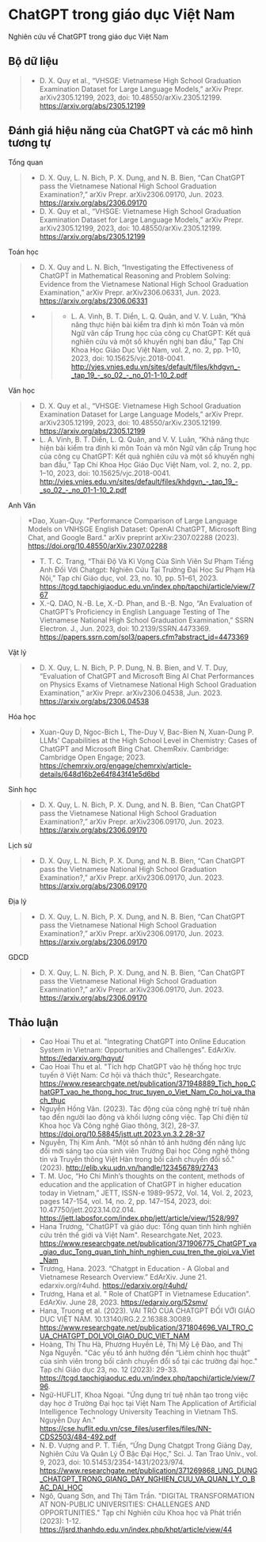 # ChatGPT trong giáo dục Việt Nam
Nghiên cứu về ChatGPT trong giáo dục Việt Nam

## Bộ dữ liệu 
> * D. X. Quy et al., “VHSGE: Vietnamese High School Graduation Examination Dataset for Large Language Models,” arXiv Prepr. arXiv2305.12199, 2023, doi: 10.48550/arXiv.2305.12199. https://arxiv.org/abs/2305.12199
## Đánh giá hiệu năng của ChatGPT và các mô hình tương tự

Tổng quan

> *  D. X. Quy, L. N. Bich, P. X. Dung, and N. B. Bien, “Can ChatGPT pass the Vietnamese National High School Graduation Examination?,” arXiv Prepr. arXiv2306.09170, Jun. 2023. https://arxiv.org/abs/2306.09170
> *  D. X. Quy et al., “VHSGE: Vietnamese High School Graduation Examination Dataset for Large Language Models,” arXiv Prepr. arXiv2305.12199, 2023, doi: 10.48550/arXiv.2305.12199. https://arxiv.org/abs/2305.12199

Toán học
> *  D. X. Quy and L. N. Bich, “Investigating the Effectiveness of ChatGPT in Mathematical Reasoning and Problem Solving: Evidence from the Vietnamese National High School Graduation Examination,” arXiv Prepr. arXiv2306.06331, Jun. 2023. https://arxiv.org/abs/2306.06331
> *  > *  L. A. Vinh, B. T. Diển, L. Q. Quân, and V. V. Luân, “Khả năng thực hiện bài kiểm tra định kì môn Toán và môn Ngữ văn cấp Trung học của công cụ ChatGPT: Kết quả nghiên cứu và một số khuyến nghị ban đầu,” Tạp Chí Khoa Học Giáo Dục Việt Nam, vol. 2, no. 2, pp. 1–10, 2023, doi: 10.15625/vjc.2018-0041. http://vjes.vnies.edu.vn/sites/default/files/khdgvn_-_tap_19_-_so_02_-_no_01-1-10_2.pdf

Văn học
> *  D. X. Quy et al., “VHSGE: Vietnamese High School Graduation Examination Dataset for Large Language Models,” arXiv Prepr. arXiv2305.12199, 2023, doi: 10.48550/arXiv.2305.12199. https://arxiv.org/abs/2305.12199
> *  L. A. Vinh, B. T. Diển, L. Q. Quân, and V. V. Luân, “Khả năng thực hiện bài kiểm tra định kì môn Toán và môn Ngữ văn cấp Trung học của công cụ ChatGPT: Kết quả nghiên cứu và một số khuyến nghị ban đầu,” Tạp Chí Khoa Học Giáo Dục Việt Nam, vol. 2, no. 2, pp. 1–10, 2023, doi: 10.15625/vjc.2018-0041. http://vjes.vnies.edu.vn/sites/default/files/khdgvn_-_tap_19_-_so_02_-_no_01-1-10_2.pdf


Anh Văn
> *Dao, Xuan-Quy. "Performance Comparison of Large Language Models on VNHSGE English Dataset: OpenAI ChatGPT, Microsoft Bing Chat, and Google Bard." arXiv preprint arXiv:2307.02288 (2023). https://doi.org/10.48550/arXiv.2307.02288 
> * T. T. C. Trang, “Thái Độ Và Kì Vọng Của Sinh Viên Sư Phạm Tiếng Anh Đối Với Chatgpt: Nghiên Cứu Tại Trường Đại Học Sư Phạm Hà Nội,” Tạp chí Giáo dục, vol. 23, no. 10, pp. 51–61, 2023. https://tcgd.tapchigiaoduc.edu.vn/index.php/tapchi/article/view/767
> *  X.-Q. DAO, N.-B. Le, X.-D. Phan, and B.-B. Ngo, “An Evaluation of ChatGPT’s Proficiency in English Language Testing of The Vietnamese National High School Graduation Examination,” SSRN Electron. J., Jun. 2023, doi: 10.2139/SSRN.4473369. https://papers.ssrn.com/sol3/papers.cfm?abstract_id=4473369

Vật lý
> *  D. X. Quy, L. N. Bich, P. P. Dung, N. B. Bien, and V. T. Duy, “Evaluation of ChatGPT and Microsoft Bing AI Chat Performances on Physics Exams of Vietnamese National High School Graduation Examination,” arXiv Prepr. arXiv2306.04538, Jun. 2023. https://arxiv.org/abs/2306.04538

Hóa học
> * Xuan-Quy D, Ngoc-Bich L, The-Duy V, Bac-Bien N, Xuan-Dung P. LLMs' Capabilities at the High School Level in Chemistry: Cases of ChatGPT and Microsoft Bing Chat. ChemRxiv. Cambridge: Cambridge Open Engage; 2023. https://chemrxiv.org/engage/chemrxiv/article-details/648d16b2e64f843f41e5d6bd

Sinh học
> *  D. X. Quy, L. N. Bich, P. X. Dung, and N. B. Bien, “Can ChatGPT pass the Vietnamese National High School Graduation Examination?,” arXiv Prepr. arXiv2306.09170, Jun. 2023. https://arxiv.org/abs/2306.09170

Lịch sử
> *  D. X. Quy, L. N. Bich, P. X. Dung, and N. B. Bien, “Can ChatGPT pass the Vietnamese National High School Graduation Examination?,” arXiv Prepr. arXiv2306.09170, Jun. 2023. https://arxiv.org/abs/2306.09170

Địa lý
> *  D. X. Quy, L. N. Bich, P. X. Dung, and N. B. Bien, “Can ChatGPT pass the Vietnamese National High School Graduation Examination?,” arXiv Prepr. arXiv2306.09170, Jun. 2023. https://arxiv.org/abs/2306.09170

GDCD
> *  D. X. Quy, L. N. Bich, P. X. Dung, and N. B. Bien, “Can ChatGPT pass the Vietnamese National High School Graduation Examination?,” arXiv Prepr. arXiv2306.09170, Jun. 2023. https://arxiv.org/abs/2306.09170

## Thảo luận
> * Cao Hoai Thu et al. "Integrating ChatGPT into Online Education System in Vietnam: Opportunities and Challenges".  EdArXiv. https://edarxiv.org/hqyut/ 
> * Cao Hoai Thu et al. "Tích hợp ChatGPT vào hệ thống học trực tuyến ở Việt Nam: Cơ hội và thách thức", Researchgate. https://www.researchgate.net/publication/371948889_Tich_hop_ChatGPT_vao_he_thong_hoc_truc_tuyen_o_Viet_Nam_Co_hoi_va_thach_thuc
> * Nguyễn Hồng Vân. (2023). Tác động của công nghệ trí tuệ nhân tạo đến người lao động và khối lượng công việc. Tạp Chí điện tử Khoa học Và Công nghệ Giao thông, 3(2), 28–37. https://doi.org/10.58845/jstt.utt.2023.vn.3.2.28-37
> * Nguyễn, Thị Kim Ánh. "Một số nhân tố ảnh hưởng đến năng lực đổi mới sáng tạo của sinh viên Trường Đại học Công nghệ thông tin và Truyền thông Việt Hàn trong bối cảnh chuyển đổi số." (2023). http://elib.vku.udn.vn/handle/123456789/2743 
> * T. M. Uoc, “Ho Chi Minh’s thoughts on the content, methods of education and the application of ChatGPT in higher education today in Vietnam,” JETT, ISSN-e 1989-9572, Vol. 14, Vol. 2, 2023, pages 147-154, vol. 14, no. 2, pp. 147–154, 2023, doi: 10.47750/jett.2023.14.02.014. https://jett.labosfor.com/index.php/jett/article/view/1528/997
> *  Hana Trương, "ChatGPT và giáo dục: Tổng quan tình hình nghiên cứu trên thế giới và Việt Nam". Researchgate.Net, 2023. https://www.researchgate.net/publication/371906775_ChatGPT_va_giao_duc_Tong_quan_tinh_hinh_nghien_cuu_tren_the_gioi_va_Viet_Nam 
> *  Trương, Hana. 2023. “Chatgpt in Education - A Global and Vietnamese Research Overview.” EdArXiv. June 21. edarxiv.org/r4uhd. https://edarxiv.org/r4uhd/
> *  Trương, Hana et al. " Role of ChatGPT in Vietnamese Education". EdArXiv. June 28, 2023. https://edarxiv.org/52smv/
> *  Hana, Truong et al. (2023). VAI TRÒ CỦA CHATGPT ĐỐI VỚI GIÁO DỤC VIỆT NAM. 10.13140/RG.2.2.16388.30089. https://www.researchgate.net/publication/371804696_VAI_TRO_CUA_CHATGPT_DOI_VOI_GIAO_DUC_VIET_NAM
> *  Hoàng, Thị Thu Hà, Phương Huyền Lê, Thị Mỹ Lệ Đào, and Thị Nga Nguyễn. "Các yếu tố ảnh hưởng đến “Liêm chính học thuật” của sinh viên trong bối cảnh chuyển đổi số tại các trường đại học." Tạp chí Giáo dục 23, no. 12 (2023): 29-33. https://tcgd.tapchigiaoduc.edu.vn/index.php/tapchi/article/view/796. 
> *  Ngữ-HUFLIT, Khoa Ngoại. "Ứng dụng trí tuệ nhân tạo trong việc dạy học ở Trường Đại học tại Việt Nam The Application of Artificial Intelligence Technology University Teaching in Vietnam ThS. Nguyễn Duy An." https://cse.huflit.edu.vn/cse_files/userfiles/files/NN-CDS2503/484-492.pdf
> * N. Đ. Vượng and P. T. Tiến, “Ứng Dụng Chatgpt Trong Giảng Dạy, Nghiên Cứu Và Quản Lý Ở Bậc Đại Học,” Sci. J. Tan Trao Univ., vol. 9, 2023, doi: 10.51453/2354-1431/2023/974. https://www.researchgate.net/publication/371269868_UNG_DUNG_CHATGPT_TRONG_GIANG_DAY_NGHIEN_CUU_VA_QUAN_LY_O_BAC_DAI_HOC
> *  Ngô, Quang Sơn, and Thị Tâm Trần. "DIGITAL TRANSFORMATION AT NON-PUBLIC UNIVERSITIES: CHALLENGES AND OPPORTUNITIES." Tạp chí Nghiên cứu Khoa học và Phát triển (2023): 1-12. https://jsrd.thanhdo.edu.vn/index.php/khpt/article/view/44
